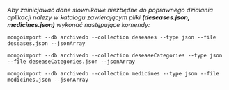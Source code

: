 _Aby zainicjować dane słownikowe niezbędne do poprawnego działania aplikacji
należy w katalogu zawierającym pliki **(deseases.json, medicines.json)** wykonać następujące komendy:_

`mongoimport --db archivedb --collection deseases --type json --file deseases.json --jsonArray`

`mongoimport --db archivedb --collection deseaseCategories --type json --file deseaseCategories.json --jsonArray`

`mongoimport --db archivedb --collection medicines --type json --file medicines.json --jsonArray`